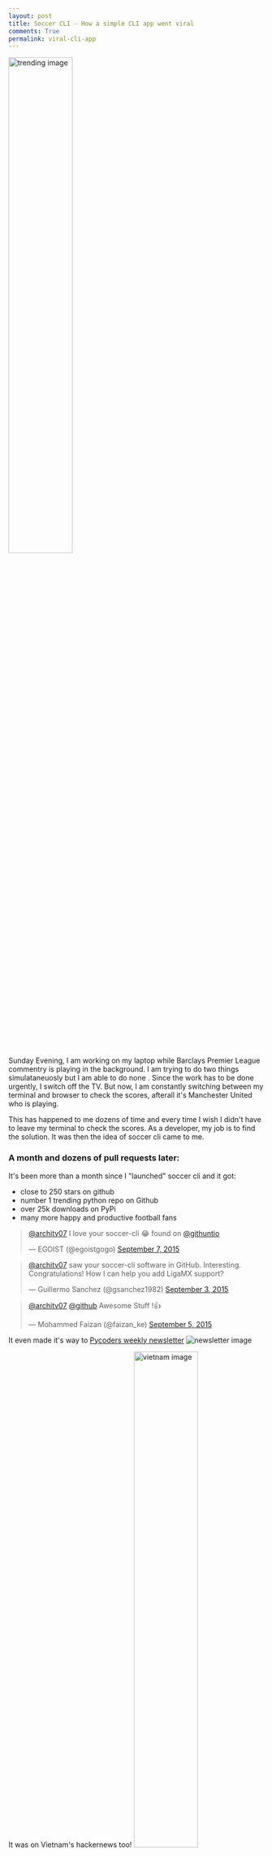 ```yaml
---
layout: post
title: Soccer CLI - How a simple CLI app went viral
comments: True
permalink: viral-cli-app
---
```


<img src="http://i.imgur.com/gJVJE0V.png?1" alt="trending image" style="width:50%;height:auto;">

Sunday Evening, I am working on my laptop while Barclays Premier League commentry is playing in the background. I am trying to do two things simulataneuosly but I am able to do none <!--more-->. Since the work has to be done urgently, I switch off the TV. But now, I am constantly switching between my terminal and browser to check the scores, afterall it's Manchester United who is playing.

This has happened to me dozens of time and every time I wish I didn't have to leave my terminal to check the scores. As a developer, my job is to find the solution. It was then the idea of soccer cli came to me.

### A month and dozens of pull requests later:

It's been more than a month since I "launched" soccer cli and it got:

- close to 250 stars on github
- number 1 trending python repo on Github
- over 25k downloads on PyPi
- many more happy and productive football fans


<blockquote class="twitter-tweet" lang="en"><p lang="en" dir="ltr"><a href="https://twitter.com/architv07">@architv07</a> I love your soccer-cli 😂 found on <a href="https://twitter.com/githuntio">@githuntio</a></p>&mdash; EGOIST (@egoistgogo) <a href="https://twitter.com/egoistgogo/status/640824213696155648">September 7, 2015</a></blockquote>
<script async src="//platform.twitter.com/widgets.js" charset="utf-8"></script>

<blockquote class="twitter-tweet" lang="en"><p lang="en" dir="ltr"><a href="https://twitter.com/architv07">@architv07</a> saw your soccer-cli software in GitHub. Interesting. Congratulations! How I can help you add LigaMX support?</p>&mdash; Guillermo Sanchez (@gsanchez1982) <a href="https://twitter.com/gsanchez1982/status/639291703581503488">September 3, 2015</a></blockquote>
<script async src="//platform.twitter.com/widgets.js" charset="utf-8"></script>

<blockquote class="twitter-tweet" lang="en"><p lang="en" dir="ltr"><a href="https://twitter.com/architv07">@architv07</a> <a href="https://twitter.com/github">@github</a> Awesome Stuff !👍</p>&mdash; Mohammed Faizan (@faizan_ke) <a href="https://twitter.com/faizan_ke/status/640115452170125312">September 5, 2015</a></blockquote>
<script async src="//platform.twitter.com/widgets.js" charset="utf-8"></script>

It even made it's way to [Pycoders weekly newsletter](http://pycoders.com/)
![newsletter image](http://i.imgur.com/zAcafAK.png)

It was on Vietnam's hackernews too!
<img src="http://i.imgur.com/DHs6FjI.png" alt="vietnam image" style="width:50%;height:auto;">

The plan was not to create the next trending repo (even if it were, it would have been fine). it was to solve a problem that I myself was experiencing

## How?

There were basic things which were used to create soccer-cli:

__Football API__
The first task was to get the football scores. After a bit of looking for it, I stumbled across Joe Kampschmidt's [awesome curation](http://www.jokecamp.com/blog/guide-to-football-and-soccer-data-and-apis/#openfooty) of all the source for getting data. Since, I had no intention to pay for the API, I looked for the fre ones. I tried both [openfooty API](http://www.footytube.com/openfooty/) and [football-data API](http://api.football-data.org/index). Openfooty API had a stale community and it was hard to get an API key. football-data API on the other hand, had a good documentation, easy to get an API key and scores were updated fast enough to match my needs. So, I went ahead with it.

__Live Scores__
While the football-data API updated the scores fast enough, it still didn't implement realtime scores. So, to fix this problem I decided to create [my own API](http://soccer-cli.appspot.com/) to get live scores. It's a simple with just a single endpoint which fetches the scores from [ESPN](http://www.espnfc.com/scores) and spits it out in the json format

__Click__
- Since the tool was entirely command line, I needed an easy way to get and parse command line arguments. [click](http://click.pocoo.org/5/) came to my rescue. From it's documntation:

> Click is a Python package for creating beautiful command line interfaces in a composable way with as little code as necessary. It’s the “Command Line Interface Creation Kit”. It’s highly configurable but comes with sensible defaults out of the box.
> It aims to make the process of writing command line tools quick and fun while also preventing any frustration caused by the inability to implement an intended CLI API.

## End

Doing all this has been fun. I have learnt a lot more about python through various pull requests. Open source is awesome, you get to learn new concepts and apply them. 

The rewards are amazing, seeing people love what I made and talk about it, makes me extremely happy and proud.